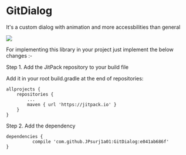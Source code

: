 # GitDialog
It's a custom dialog with animation and more accessbilities than general


[![](https://jitpack.io/v/JPsurj1a01/GitDialog.svg)](https://jitpack.io/#JPsurj1a01/GitDialog)

For implementing this library in your project just implement the below changes :- 

Step 1. Add the JitPack repository to your build file

Add it in your root build.gradle at the end of repositories:

	allprojects {
		repositories {
			...
			maven { url 'https://jitpack.io' }
		}
	}
  
  Step 2. Add the dependency

	dependencies {
	          compile 'com.github.JPsurj1a01:GitDialog:e041ab686f'
	}
  
  
